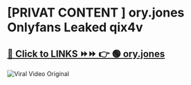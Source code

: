 
 # [PRIVAT CONTENT ] ory.jones Onlyfans Leaked qix4v

## <h2><a href="https://clipsfans.com/ory.jones&ref=git">🔗 Click to LINKS ⏩⏩ 👉 🟢 ory.jones </a></h2>

<a href="https://clipsfans.com/ory.jones&ref=git" rel="nofollow" data-target="animated-image.originalLink"><img src="https://i.ibb.co.com/xMMVF88/686577567.gif" alt="Viral Video Original" style="max-width: 100%; display: inline-block;" data-target="animated-image.originalImage"></a>

